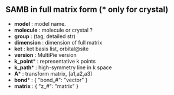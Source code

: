 ## SAMB in full matrix form (* only for crystal)
- **model** : model name.
- **molecule** : molecule or crystal ?
- **group** : (tag, detailed str)
- **dimension** : dimension of full matrix
- **ket** : ket basis list, orbital@site
- **version** : MultiPie version
- **k_point*** : representative k points
- **k_path*** : high-symmetry line in k space
- **A*** : transform matrix, [a1,a2,a3]
- **bond*** : { "bond_#": "vector" }
- **matrix** : { "z_#": "matrix" }
